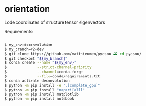 # orientation
Lode coordinates of structure tensor eigenvectors

Requirements: 
``` bash

$ my_env=deconvolution
$ my_branch=v2-dev
$ git clone https://github.com/matthieumeo/pycsou && cd pycsou/
$ git checkout "${my_branch}"
$ conda create --name "${my_env}"
$              --strict-channel-priority
$              --channel=conda-forge
$              --file=conda/requirements.txt
$ conda activate deconvolution
$ python -m pip install -e ".[complete_gpu]"
$ python -m pip install "napari[all]"
$ python -m pip install matplotlib
$ python -m pip install notebook
```
